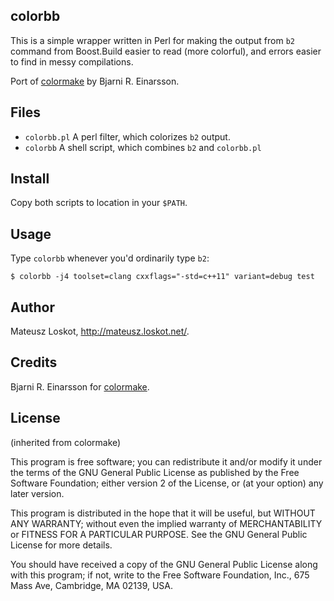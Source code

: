 colorbb
-------

This is a simple wrapper written in Perl for making the output from
`b2` command from Boost.Build easier to read (more colorful),
and errors easier to find in messy compilations.

Port of [colormake](http://bre.klaki.net/programs/colormake/) by Bjarni R. Einarsson.

Files
-----

- `colorbb.pl`  A perl filter, which colorizes `b2` output.
- `colorbb`     A shell script, which combines `b2` and `colorbb.pl`

Install
-------

Copy both scripts to location in your `$PATH`.

Usage
-----

Type `colorbb` whenever you'd ordinarily type `b2`:

```console
$ colorbb -j4 toolset=clang cxxflags="-std=c++11" variant=debug test
```

Author
------

Mateusz Loskot, http://mateusz.loskot.net/.

Credits
-------

Bjarni R. Einarsson for [colormake](http://bre.klaki.net/programs/colormake/).

License
-------

(inherited from colormake)

This program is free software; you can redistribute it and/or modify
it under the terms of the GNU General Public License as published by
the Free Software Foundation; either version 2 of the License, or
(at your option) any later version.

This program is distributed in the hope that it will be useful,
but WITHOUT ANY WARRANTY; without even the implied warranty of
MERCHANTABILITY or FITNESS FOR A PARTICULAR PURPOSE.  See the
GNU General Public License for more details.

You should have received a copy of the GNU General Public License
along with this program; if not, write to the Free Software
Foundation, Inc., 675 Mass Ave, Cambridge, MA 02139, USA.
